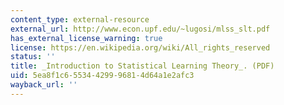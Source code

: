 ```yaml
---
content_type: external-resource
external_url: http://www.econ.upf.edu/~lugosi/mlss_slt.pdf
has_external_license_warning: true
license: https://en.wikipedia.org/wiki/All_rights_reserved
status: ''
title: _Introduction to Statistical Learning Theory_. (PDF)
uid: 5ea8f1c6-5534-4299-9681-4d64a1e2afc3
wayback_url: ''
---
```

